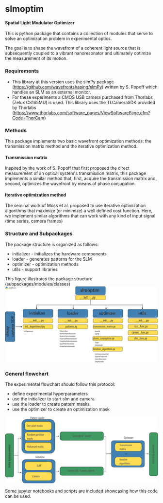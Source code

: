# slmoptim
#### Spatial Light Modulator Optimizer
This is python package that contains a collection of modules that serve to solve an optimization problem in experimental optics. 

The goal is to shape the wavefront of a coherent light source that is subsequently coupled to a vibrant nanoresonator and ultimately optimize the measurement of its motion. 

### Requirements
- This library at this version uses the slmPy package (https://github.com/wavefrontshaping/slmPy) written by S. Popoff which handles an SLM as an external monitor. 
- For these experiments a CMOS USB camera purchased from Thorlabs (Zelux CS165MU) is used. This library uses the TLCameraSDK provided by Thorlabs (https://www.thorlabs.com/software_pages/ViewSoftwarePage.cfm?Code=ThorCam)

### Methods
This package implements two basic wavefront optimization methods: the transmission matrix method and the iterative optimization method.

#### Transmission matrix
Inspired by the work of S. Popoff that first proposed the direct measurement of an optical system's transmission matrix, this package implements a similar method that, first, acquire the transmission matrix and, second, optimizes the wavefront by means of phase conjugation. 

#### Iterative optimization method
The seminal work of Mosk et al. proposed to use iterative optimization algorithms that maximize (or minimize) a well defined cost function. Here, we implement similar algorithms that can work with any kind of input signal (time series, camera frames)

### Structure and Subpackages
The package structure is organized as follows:

- initializer - initializes the hardware components
- loader - generates patterns for the SLM
- optimizer - optimization methods
- utils - support libraries

This figure illustrates the package structure (subpackages/modules/classes)
![pystruct](docs/python-package-structure.png)

### General flowchart

The experimental flowchart should follow this protocol:
- define experimental hyperparameters
- use the initializer to start slm and camera
- use the loader to create pattern masks
- use the optimizer to create an optimization mask

![flow](docs/flowchart_general.png)

Some jupyter notebooks and scripts are included showcasing how this code can be used. 
